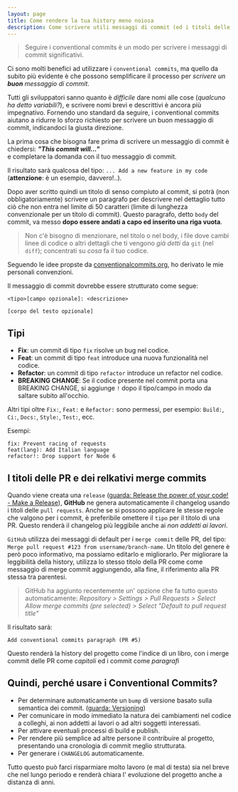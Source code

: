 ```yaml
---
layout: page
title: Come rendere la tua history meno noiosa
description: Come scrivere utili messaggi di commit (ed i titoli delle PR)
---
```


> Seguire i conventional commits è un modo per scrivere i messaggi di commit significativi.

Ci sono molti benefici ad utilizzare i `conventional commits`, ma quello da subito più evidente è che possono semplificare il processo per _scrivere un **buon** messaggio di commit_.

Tutti gli sviluppatori sanno quanto è _difficile_ dare nomi alle cose (_qualcuno ha detto variabili?_), e scrivere nomi brevi e descrittivi è ancora più impegnativo. Fornendo uno standard da seguire, i conventional commits aiutano a ridurre lo sforzo richiesto per scrivere un buon messaggio di commit, indicandoci la giusta direzione.

La prima cosa che bisogna fare prima di scrivere un messaggio di commit è chiedersi: **_"This commit will..."_**  
e completare la domanda con il tuo messaggio di commit.

Il risultato sarà qualcosa del tipo: `... Add a new feature in my code` (**attenzione**: è un esempio, davvero!..).

Dopo aver scritto quindi un titolo di senso compiuto al commit, si potrà (non obbligatoriamente) scrivere un paragrafo per descrivere nel dettaglio tutto ciò che non entra nel limite di 50 caratteri (limite di lunghezza convenzionale per un titolo di commit).
Questo paragrafo, detto `body` del commit, va messo **dopo essere andati a capo ed inserito una riga vuota**.

> Non c'è bisogno di menzionare, nel titolo o nel body, i file dove cambi linee di codice o altri dettagli che ti vengono _già detti_ da `git` (nel `diff`); concentrati su _cosa_ fa il tuo codice.

Seguendo le idee propste da [conventionalcommits.org](https://www.conventionalcommits.org/), ho derivato le mie personali convenzioni.

Il messaggio di commit dovrebbe essere strutturato come segue:

```
<tipo>[campo opzionale]: <descrizione>

[corpo del testo opzionale]

```

## Tipi

- **Fix**: un commit di tipo `fix` risolve un bug nel codice.
- **Feat**: un commit di tipo `feat` introduce una nuova funzionalità nel codice.
- **Refactor**: un commit di tipo `refactor` introduce un refactor nel codice.
- **BREAKING CHANGE**: Se il codice presente nel commit porta una BREAKING CHANGE, si aggiunge `!` dopo il tipo/campo in modo da saltare subito all'occhio.

Altri tipi oltre `Fix:`, `Feat:` e `Refactor:` sono permessi, per esempio: `Build:`, `Ci:`, `Docs:`, `Style:`, `Test:`, ecc.

Esempi:

```
fix: Prevent racing of requests
feat(lang): Add Italian language
refactor!: Drop support for Node 6
```

## I titoli delle PR e dei relkativi merge commits

Quando viene creata una `release` ([guarda: Release the power of your code! - Make a Release](/docs/en/release-flow.md)), **GitHub** ne genera automaticamente il changelog usando i titoli delle `pull requests`.
Anche se si possono applicare le stesse regole che valgono per i commit, è preferibile omettere il `tipo` per il titolo di una PR. Questo renderà il changelog più leggibile anche ai _non addetti ai lavori_.

`GitHub` utilizza dei messaggi di default per i `merge commit` delle PR, del tipo: `Merge pull request #123 from username/branch-name`.
Un titolo del genere è però poco informativo, ma possiamo editarlo e migliorarlo.
Per migliorare la leggibilità della history, utilizza lo stesso titolo della PR come come messaggio di merge commit aggiungendo, alla fine, il riferimento alla PR stessa tra parentesi.

> GitHub ha aggiunto recentemente un' opzione che fa tutto questo automaticamente: _Repository > Settings > Pull Requests > Select Allow merge commits (pre selected) > Select "Default to pull request title"_

Il risultato sarà:

`Add conventional commits paragraph (PR #5)`

Questo renderà la history del progetto come l'indice di un libro, con i merge commit delle PR come _capitoli_ ed i commit come _paragrafi_

## Quindi, perché usare i Conventional Commits?

- Per determinare automaticamente un `bump` di versione basato sulla semantica dei commit. ([guarda: Versioning](/docs/en/release-flow.md#versioning))
- Per comunicare in modo immediato la natura dei cambiamenti nel codice a colleghi, ai non addetti ai lavori o ad altri soggetti interessati.
- Per attivare eventuali processi di build e publish.
- Per rendere più semplice ad altre persone il contribuire al progetto, presentando una cronologia di commit meglio strutturata.
- Per generare i `CHANGELOG` automaticamente.

Tutto questo può farci risparmiare molto lavoro (e mal di testa) sia nel breve che nel lungo periodo e renderà chiara l' evoluzione del progetto anche a distanza di anni.

